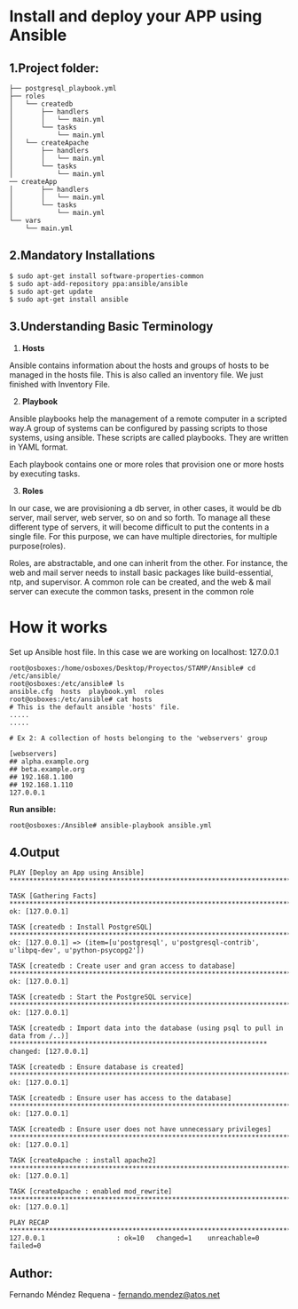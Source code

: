 
# Install and deploy your APP using Ansible


## 1.Project folder:

```
├── postgresql_playbook.yml
├── roles
│   └── createdb
│       ├── handlers
│       │   └── main.yml
│       └── tasks
│           └── main.yml
│   └── createApache
│       ├── handlers
│       │   └── main.yml
│       └── tasks
│           └── main.yml
── createApp
│       ├── handlers
│       │   └── main.yml
│       └── tasks
│           └── main.yml
└── vars
    └── main.yml
```

## 2.Mandatory Installations 

```
$ sudo apt-get install software-properties-common
$ sudo apt-add-repository ppa:ansible/ansible
$ sudo apt-get update
$ sudo apt-get install ansible
```

## 3.Understanding Basic Terminology

1. **Hosts**

Ansible contains information about the hosts and groups of hosts to be managed in the hosts file. This is also called an inventory file. We just finished with Inventory File.


2. **Playbook**

Ansible playbooks help the management of a remote computer in a scripted way.A group of systems can be configured by passing scripts to those systems, using ansible. These scripts are called playbooks. They are written in YAML format.

Each playbook contains one or more roles that provision one or more hosts by executing tasks.


3. **Roles**

In our case, we are provisioning a db server, in other cases, it would be db server, mail server, web server, so on and so forth. To manage all these different type of servers, it will become difficult to put the contents in a single file. For this purpose, we can have multiple directories, for multiple purpose(roles).

Roles, are abstractable, and one can inherit from the other. For instance, the web and mail server needs to install basic packages like build-essential, ntp, and supervisor. A common role can be created, and the web & mail server can execute the common tasks, present in the common role

# How it works


Set up Ansible host file. In this case we are working on localhost: 127.0.0.1

```
root@osboxes:/home/osboxes/Desktop/Proyectos/STAMP/Ansible# cd /etc/ansible/
root@osboxes:/etc/ansible# ls
ansible.cfg  hosts  playbook.yml  roles
root@osboxes:/etc/ansible# cat hosts 
# This is the default ansible 'hosts' file.
.....
.....

# Ex 2: A collection of hosts belonging to the 'webservers' group

[webservers]
## alpha.example.org
## beta.example.org
## 192.168.1.100
## 192.168.1.110
127.0.0.1

```
**Run ansible:**

```
root@osboxes:/Ansible# ansible-playbook ansible.yml

```

## 4.Output

```
PLAY [Deploy an App using Ansible] ********************************************************************************************************************

TASK [Gathering Facts] ********************************************************************************************************************************
ok: [127.0.0.1]

TASK [createdb : Install PostgreSQL] ******************************************************************************************************************
ok: [127.0.0.1] => (item=[u'postgresql', u'postgresql-contrib', u'libpq-dev', u'python-psycopg2'])

TASK [createdb : Create user and gran access to database] *********************************************************************************************
ok: [127.0.0.1]

TASK [createdb : Start the PostgreSQL service] ********************************************************************************************************
ok: [127.0.0.1]

TASK [createdb : Import data into the database (using psql to pull in data from /..)] *****************************************************************
changed: [127.0.0.1]

TASK [createdb : Ensure database is created] **********************************************************************************************************
ok: [127.0.0.1]

TASK [createdb : Ensure user has access to the database] **********************************************************************************************
ok: [127.0.0.1]

TASK [createdb : Ensure user does not have unnecessary privileges] ************************************************************************************
ok: [127.0.0.1]

TASK [createApache : install apache2] *****************************************************************************************************************
ok: [127.0.0.1]

TASK [createApache : enabled mod_rewrite] *************************************************************************************************************
ok: [127.0.0.1]

PLAY RECAP ********************************************************************************************************************************************
127.0.0.1                  : ok=10   changed=1    unreachable=0    failed=0   
```

## Author:

Fernando Méndez Requena - fernando.mendez@atos.net
